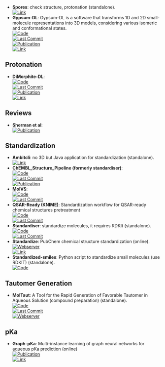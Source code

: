 - **Spores**: check structure, protonation (standalone).  
	[![Link](https://img.shields.io/badge/Link-offline-red?style=for-the-badge&logo=xamarin&logoColor=red)](http://www.tcd.uni-konstanz.de/research/spores.php)  
- **Gypsum-DL**: Gypsum-DL is a software that transforms 1D and 2D small-molecule representations into 3D models, considering various isomeric and conformational states.  
	[![Code](https://img.shields.io/github/stars/durrantlab/gypsum_dl?style=for-the-badge&logo=github)](https://github.com/durrantlab/gypsum_dl/)  
	[![Last Commit](https://img.shields.io/github/last-commit/durrantlab/gypsum_dl?style=for-the-badge&logo=github)](https://github.com/durrantlab/gypsum_dl/)  
	[![Publication](https://img.shields.io/badge/Publication-Citations:47-blue?style=for-the-badge&logo=bookstack)](https://doi.org/10.1186/s13321-019-0358-3)  
	[![Link](https://img.shields.io/badge/Link-online-brightgreen?style=for-the-badge&logo=cachet&logoColor=65FF8F)](https://durrantlab.pitt.edu/gypsum-dl/)  

## **Protonation**
- **DiMorphite-DL**:   
	[![Code](https://img.shields.io/github/stars/durrantlab/dimorphite_dl?style=for-the-badge&logo=github)](https://github.com/durrantlab/dimorphite_dl/)  
	[![Last Commit](https://img.shields.io/github/last-commit/durrantlab/dimorphite_dl?style=for-the-badge&logo=github)](https://github.com/durrantlab/dimorphite_dl/)  
	[![Publication](https://img.shields.io/badge/Publication-Citations:41-blue?style=for-the-badge&logo=bookstack)](https://doi.org/10.1186/s13321-019-0336-9)  
	[![Link](https://img.shields.io/badge/Link-offline-red?style=for-the-badge&logo=xamarin&logoColor=red)](https://durrantlab.pitt.edu/dimorphite-dl/>)  

## **Reviews**
- **Sherman et al**:   
	[![Publication](https://img.shields.io/badge/Publication-Citations:4154-blue?style=for-the-badge&logo=bookstack)](https://doi.org/10.1007/s10822-013-9644-8)  

## **Standardization**
- **Ambitcli**: no 3D but Java application for standardization (standalone).  
	[![Link](https://img.shields.io/badge/Link-online-brightgreen?style=for-the-badge&logo=cachet&logoColor=65FF8F)](http://ambit.sourceforge.net/download_ambitcli.html)  
- **ChEMBL_Structure_Pipeline (formerly standardiser)**:   
	[![Code](https://img.shields.io/github/stars/chembl/ChEMBL_Structure_Pipeline?style=for-the-badge&logo=github)](https://github.com/chembl/ChEMBL_Structure_Pipeline)  
	[![Last Commit](https://img.shields.io/github/last-commit/chembl/ChEMBL_Structure_Pipeline?style=for-the-badge&logo=github)](https://github.com/chembl/ChEMBL_Structure_Pipeline)  
	[![Publication](https://img.shields.io/badge/Publication-Citations:210-blue?style=for-the-badge&logo=bookstack)](https://doi.org/10.1186/s13321-020-00456-1)  
- **MolVS**:   
	[![Code](https://img.shields.io/github/stars/mcs07/MolVS?style=for-the-badge&logo=github)](https://github.com/mcs07/MolVS)  
	[![Last Commit](https://img.shields.io/github/last-commit/mcs07/MolVS?style=for-the-badge&logo=github)](https://github.com/mcs07/MolVS)  
- **QSAR-Ready (KNIME)**: Standardization workflow for QSAR-ready chemical structures pretreatment  
	[![Code](https://img.shields.io/github/stars/NIEHS/QSAR-ready?style=for-the-badge&logo=github)](https://github.com/NIEHS/QSAR-ready)  
	[![Last Commit](https://img.shields.io/github/last-commit/NIEHS/QSAR-ready?style=for-the-badge&logo=github)](https://github.com/NIEHS/QSAR-ready)  
- **Standardiser**: standardize molecules, it requires RDKIt (standalone).  
	[![Code](https://img.shields.io/github/stars/flatkinson/standardiser?style=for-the-badge&logo=github)](https://github.com/flatkinson/standardiser)  
	[![Last Commit](https://img.shields.io/github/last-commit/flatkinson/standardiser?style=for-the-badge&logo=github)](https://github.com/flatkinson/standardiser)  
- **Standardize**: PubChem chemical structure standardization (online).  
	[![Webserver](https://img.shields.io/badge/Webserver-online-brightgreen?style=for-the-badge&logo=cachet&logoColor=65FF8F)](https://pubchem.ncbi.nlm.nih.gov/standardize)  
	[![Link](https://img.shields.io/badge/Link-online-brightgreen?style=for-the-badge&logo=cachet&logoColor=65FF8F)](https://pubchem.ncbi.nlm.nih.gov/standardize)  
- **Standardized-smiles**: Python script to standardize small molecules (use RDKIT) (standalone).  
	[![Code](https://img.shields.io/badge/Code)](https://gist.github.com/jvansan/e331ac29c00806c993b3709ad8d11fce)

## **Tautomer Generation**
- **MolTaut**: A Tool for the Rapid Generation of Favorable Tautomer in Aqueous Solution (compound preparation) (standalone).  
	[![Code](https://img.shields.io/github/stars/xundrug/moltaut?style=for-the-badge&logo=github)](https://github.com/xundrug/moltaut)  
	[![Last Commit](https://img.shields.io/github/last-commit/xundrug/moltaut?style=for-the-badge&logo=github)](https://github.com/xundrug/moltaut)  
	[![Webserver](https://img.shields.io/badge/Webserver-online-brightgreen?style=for-the-badge&logo=cachet&logoColor=65FF8F)](http://moltaut.xundrug.cn/)  

## **pKa**
- **Graph-pKa**: Multi-instance learning of graph neural networks for aqueous pKa prediction (online)  
	[![Publication](https://img.shields.io/badge/Publication-Citations:27-blue?style=for-the-badge&logo=bookstack)](doi:10.1093/bioinformatics/btab714)  
	[![Link](https://img.shields.io/badge/Link-offline-red?style=for-the-badge&logo=xamarin&logoColor=red)](https://pka.simm.ac.cn/en/)  
